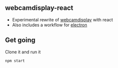 ## webcamdisplay-react
- Experimental rewrite of [webcamdisplay](https://github.com/hamsterbacke23/webcamdisplay) with react
- Also includes a workflow for [electron](https://electron.atom.io/)

## Get going
Clone it and run it

```npm start```


